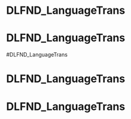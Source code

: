 # DLFND_LanguageTrans
# DLFND_LanguageTrans
#DLFND_LanguageTrans
# DLFND_LanguageTrans
# DLFND_LanguageTrans
